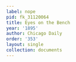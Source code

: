 ```yaml
---
label: nope
pid: fk_31120064
title: Eyes on the Bench
year: '1895'
author: Chicago Daily
order: '353'
layout: single
collection: documents
---
```

